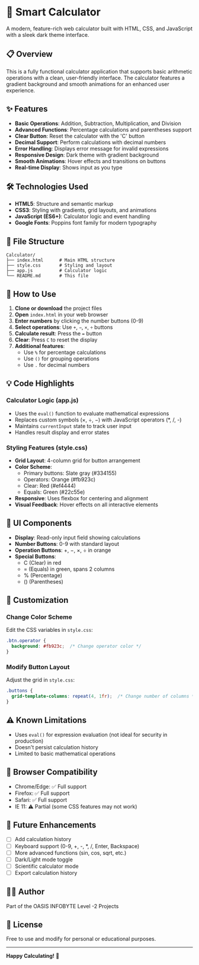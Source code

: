 # 🧮 Smart Calculator

A modern, feature-rich web calculator built with HTML, CSS, and JavaScript with a sleek dark theme interface.

## 📋 Overview

This is a fully functional calculator application that supports basic arithmetic operations with a clean, user-friendly interface. The calculator features a gradient background and smooth animations for an enhanced user experience.

## ✨ Features

- **Basic Operations**: Addition, Subtraction, Multiplication, and Division
- **Advanced Functions**: Percentage calculations and parentheses support
- **Clear Button**: Reset the calculator with the 'C' button
- **Decimal Support**: Perform calculations with decimal numbers
- **Error Handling**: Displays error message for invalid expressions
- **Responsive Design**: Dark theme with gradient background
- **Smooth Animations**: Hover effects and transitions on buttons
- **Real-time Display**: Shows input as you type

## 🛠️ Technologies Used

- **HTML5**: Structure and semantic markup
- **CSS3**: Styling with gradients, grid layouts, and animations
- **JavaScript (ES6+)**: Calculator logic and event handling
- **Google Fonts**: Poppins font family for modern typography

## 📁 File Structure

```
Calculator/
├── index.html      # Main HTML structure
├── style.css       # Styling and layout
├── app.js          # Calculator logic
└── README.md       # This file
```

## 🚀 How to Use

1. **Clone or download** the project files
2. **Open** `index.html` in your web browser
3. **Enter numbers** by clicking the number buttons (0-9)
4. **Select operations**: Use `+`, `−`, `×`, `÷` buttons
5. **Calculate result**: Press the `=` button
6. **Clear**: Press `C` to reset the display
7. **Additional features**:
   - Use `%` for percentage calculations
   - Use `()` for grouping operations
   - Use `.` for decimal numbers

## 💡 Code Highlights

### Calculator Logic (app.js)
- Uses the `eval()` function to evaluate mathematical expressions
- Replaces custom symbols (×, ÷, −) with JavaScript operators (*, /, -)
- Maintains `currentInput` state to track user input
- Handles result display and error states

### Styling Features (style.css)
- **Grid Layout**: 4-column grid for button arrangement
- **Color Scheme**: 
  - Primary buttons: Slate gray (#334155)
  - Operators: Orange (#fb923c)
  - Clear: Red (#ef4444)
  - Equals: Green (#22c55e)
- **Responsive**: Uses flexbox for centering and alignment
- **Visual Feedback**: Hover effects on all interactive elements

## 🎨 UI Components

- **Display**: Read-only input field showing calculations
- **Number Buttons**: 0-9 with standard layout
- **Operation Buttons**: +, −, ×, ÷ in orange
- **Special Buttons**: 
  - C (Clear) in red
  - = (Equals) in green, spans 2 columns
  - % (Percentage)
  - () (Parentheses)

## 🔧 Customization

### Change Color Scheme
Edit the CSS variables in `style.css`:
```css
.btn.operator {
  background: #fb923c;  /* Change operator color */
}
```

### Modify Button Layout
Adjust the grid in `style.css`:
```css
.buttons {
  grid-template-columns: repeat(4, 1fr);  /* Change number of columns */
}
```

## ⚠️ Known Limitations

- Uses `eval()` for expression evaluation (not ideal for security in production)
- Doesn't persist calculation history
- Limited to basic mathematical operations

## 🐛 Browser Compatibility

- Chrome/Edge: ✅ Full support
- Firefox: ✅ Full support
- Safari: ✅ Full support
- IE 11: ⚠️ Partial (some CSS features may not work)

## 📝 Future Enhancements

- [ ] Add calculation history
- [ ] Keyboard support (0-9, +, -, *, /, Enter, Backspace)
- [ ] More advanced functions (sin, cos, sqrt, etc.)
- [ ] Dark/Light mode toggle
- [ ] Scientific calculator mode
- [ ] Export calculation history

## 👨‍💻 Author

Part of the OASIS INFOBYTE Level -2 Projects

## 📄 License

Free to use and modify for personal or educational purposes.

---

**Happy Calculating!** 🎉
